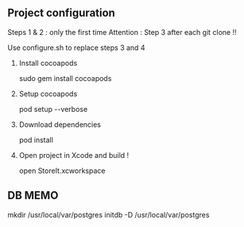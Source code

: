 ## Project configuration ##

Steps 1 & 2 : only the first time
Attention : Step 3 after each git clone !!

Use configure.sh to replace steps 3 and 4

1. Install cocoapods 

	sudo gem install cocoapods

2. Setup cocoapods

	pod setup --verbose

3. Download dependencies

	pod install

3. Open project in Xcode and build !

	open StoreIt.xcworkspace


## DB MEMO

mkdir /usr/local/var/postgres
initdb -D /usr/local/var/postgres